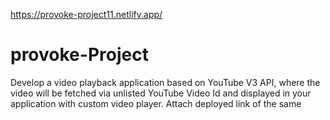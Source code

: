 https://provoke-project11.netlify.app/






# provoke-Project
Develop a video playback application based on YouTube V3 API, where the video will be fetched via unlisted YouTube Video Id and displayed in your application with custom video player. Attach deployed link of the same
